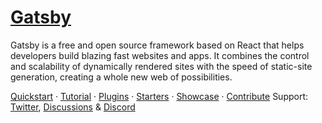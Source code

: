 # [Gatsby](https://www.gatsbyjs.com)

Gatsby is a free and open source framework based on React that helps developers build blazing fast websites and apps. 
It combines the control and scalability of dynamically rendered sites with the speed of static-site generation, creating a whole new web of possibilities.



 [Quickstart](https://www.gatsbyjs.com/docs/) · [Tutorial](https://www.gatsbyjs.com/tutorial/) · [Plugins](https://www.gatsbyjs.com/plugins/) · [Starters](https://www.gatsbyjs.com/starters/) · [Showcase](https://www.gatsbyjs.com/showcase/) · [Contribute](https://www.gatsbyjs.com/contributing/how-to-contribute/)  Support: [Twitter](https://twitter.com/AskGatsbyJS), [Discussions](https://github.com/gatsbyjs/gatsby/discussions) & [Discord](https://gatsby.dev/discord)



